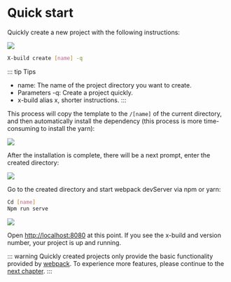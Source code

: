 # Quick start

Quickly create a new project with the following instructions:

![](http://ww2.sinaimg.cn/large/006tNc79ly1g3yg6q07lij31ae0u0aiy.jpg)

```sh
X-build create [name] -q
```

::: tip Tips
- name: The name of the project directory you want to create.
- Parameters -q: Create a project quickly.
- x-build alias x, shorter instructions.
:::

This process will copy the template to the `/[name]` of the current directory, and then automatically install the dependency (this process is more time-consuming to install the yarn):

![](http://ww1.sinaimg.cn/large/006tNc79ly1g3yg6t66kdj31ae0u0wob.jpg)

After the installation is complete, there will be a next prompt, enter the created directory:

![](http://ww1.sinaimg.cn/large/006tNc79ly1g3yg6ukdy0j31ae0u047w.jpg)

Go to the created directory and start webpack devServer via npm or yarn:

```sh
Cd [name]
Npm run serve
```

![](http://ww3.sinaimg.cn/large/006tNc79ly1g3yg86s170j31ae0u0dpi.jpg)

Open [http://localhost:8080](http://localhost:8080) at this point. If you see the x-build and version number, your project is up and running.

::: warning
Quickly created projects only provide the basic functionality provided by [webpack](https://webpack.docschina.org/concepts/mode/). To experience more features, please continue to the [next chapter](/create_project).
:::